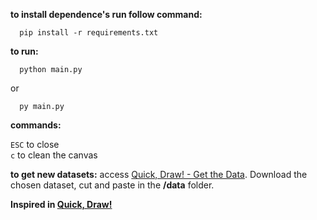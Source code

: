 **to install dependence's run follow command:**  
```
  pip install -r requirements.txt
```

**to run:** 
```
  python main.py
```
or 
```
  py main.py
```

**commands:**

`ESC` to close  
`c` to clean the canvas

**to get new datasets:** access [Quick, Draw! - Get the Data](https://console.cloud.google.com/storage/browser/quickdraw_dataset/full/numpy_bitmap;tab=objects?prefix=&forceOnObjectsSortingFiltering=false). Download the chosen dataset, cut and paste in the **/data** folder.

**Inspired in [Quick, Draw!](https://quickdraw.withgoogle.com/)**
